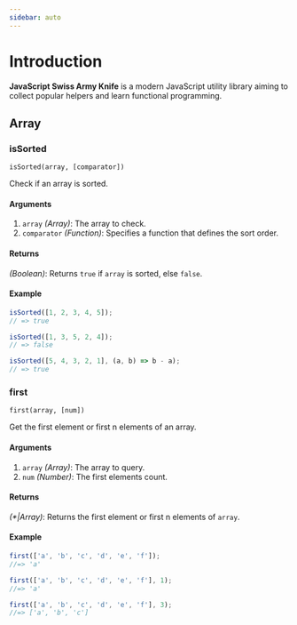 ```yaml
---
sidebar: auto
---
```


# Introduction

**JavaScript Swiss Army Knife** is a modern JavaScript utility library aiming to collect popular helpers and learn functional programming.

## Array

### isSorted

```isSorted(array, [comparator])```

Check if an array is sorted.

#### Arguments

1. `array` *(Array)*: The array to check.
2. `comparator` *(Function)*: Specifies a function that defines the sort order.

#### Returns

*(Boolean)*: Returns `true` if `array` is sorted, else `false`.

#### Example

``` js
isSorted([1, 2, 3, 4, 5]);
// => true

isSorted([1, 3, 5, 2, 4]);
// => false

isSorted([5, 4, 3, 2, 1], (a, b) => b - a);
// => true
```

### first 

```first(array, [num])```

Get the first element or first n elements of an array.

#### Arguments

1. `array` *(Array)*: The array to query.
2. `num` *(Number)*: The first elements count.

#### Returns

*(\*|Array)*: Returns the first element or first n elements of `array`.

#### Example

``` js
first(['a', 'b', 'c', 'd', 'e', 'f']);
//=> 'a'

first(['a', 'b', 'c', 'd', 'e', 'f'], 1);
//=> 'a'

first(['a', 'b', 'c', 'd', 'e', 'f'], 3);
//=> ['a', 'b', 'c']
```